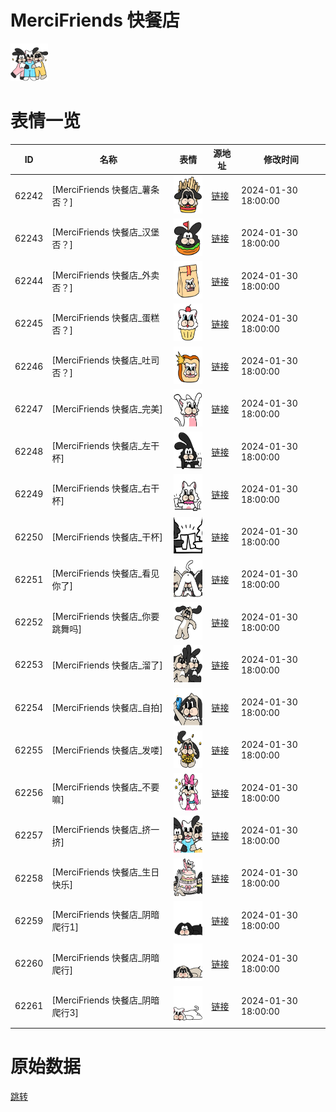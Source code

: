 # MerciFriends 快餐店

<img src="./cover.png" height="60" alt="cover" />

# 表情一览

|ID|名称|表情|源地址|修改时间|
|----|----|----|----|----|
|62242|[MerciFriends 快餐店_薯条否？]|<img src="./pic/062242_%5BMerciFriends 快餐店_薯条否？%5D.png" height="60" alt="薯条否？"/>|[链接](https://i0.hdslb.com/bfs/garb/55c09159824bd873ef35513432ca45d134e10b92.png)|2024-01-30 18:00:00|
|62243|[MerciFriends 快餐店_汉堡否？]|<img src="./pic/062243_%5BMerciFriends 快餐店_汉堡否？%5D.png" height="60" alt="汉堡否？"/>|[链接](https://i0.hdslb.com/bfs/garb/1e2baebf395b88dd75f508431351fb45cfa2564d.png)|2024-01-30 18:00:00|
|62244|[MerciFriends 快餐店_外卖否？]|<img src="./pic/062244_%5BMerciFriends 快餐店_外卖否？%5D.png" height="60" alt="外卖否？"/>|[链接](https://i0.hdslb.com/bfs/garb/6afd9d771331097ab8a3d66298ac23fec395f72c.png)|2024-01-30 18:00:00|
|62245|[MerciFriends 快餐店_蛋糕否？]|<img src="./pic/062245_%5BMerciFriends 快餐店_蛋糕否？%5D.png" height="60" alt="蛋糕否？"/>|[链接](https://i0.hdslb.com/bfs/garb/4837f24516c58da4599f36ede54323bcde943cee.png)|2024-01-30 18:00:00|
|62246|[MerciFriends 快餐店_吐司否？]|<img src="./pic/062246_%5BMerciFriends 快餐店_吐司否？%5D.png" height="60" alt="吐司否？"/>|[链接](https://i0.hdslb.com/bfs/garb/d29000237cb6e0aa40c877032a494bfb5040aa2d.png)|2024-01-30 18:00:00|
|62247|[MerciFriends 快餐店_完美]|<img src="./pic/062247_%5BMerciFriends 快餐店_完美%5D.png" height="60" alt="完美"/>|[链接](https://i0.hdslb.com/bfs/garb/474b5bfb821807c152ec921e722837fb2e648a98.png)|2024-01-30 18:00:00|
|62248|[MerciFriends 快餐店_左干杯]|<img src="./pic/062248_%5BMerciFriends 快餐店_左干杯%5D.png" height="60" alt="左干杯"/>|[链接](https://i0.hdslb.com/bfs/garb/05058f8179ee14ad9c6ac2818e82f7cf5567b2b9.png)|2024-01-30 18:00:00|
|62249|[MerciFriends 快餐店_右干杯]|<img src="./pic/062249_%5BMerciFriends 快餐店_右干杯%5D.png" height="60" alt="右干杯"/>|[链接](https://i0.hdslb.com/bfs/garb/e41d8cb7a4b4ba1c5d577fa692a0ea804a33f1b0.png)|2024-01-30 18:00:00|
|62250|[MerciFriends 快餐店_干杯]|<img src="./pic/062250_%5BMerciFriends 快餐店_干杯%5D.png" height="60" alt="干杯"/>|[链接](https://i0.hdslb.com/bfs/garb/a758f01de780dbdd1fa19291ed0ccf4a4aea0a1c.png)|2024-01-30 18:00:00|
|62251|[MerciFriends 快餐店_看见你了]|<img src="./pic/062251_%5BMerciFriends 快餐店_看见你了%5D.png" height="60" alt="看见你了"/>|[链接](https://i0.hdslb.com/bfs/garb/93dedc3be6bc6f5054fb1dfe149befdc72155728.png)|2024-01-30 18:00:00|
|62252|[MerciFriends 快餐店_你要跳舞吗]|<img src="./pic/062252_%5BMerciFriends 快餐店_你要跳舞吗%5D.png" height="60" alt="你要跳舞吗"/>|[链接](https://i0.hdslb.com/bfs/garb/33bed626c5d92d3712aadf0d6f58b62bb558a026.png)|2024-01-30 18:00:00|
|62253|[MerciFriends 快餐店_溜了]|<img src="./pic/062253_%5BMerciFriends 快餐店_溜了%5D.png" height="60" alt="溜了"/>|[链接](https://i0.hdslb.com/bfs/garb/0b606932a20afa99744a35a347c92e662e6b24c4.png)|2024-01-30 18:00:00|
|62254|[MerciFriends 快餐店_自拍]|<img src="./pic/062254_%5BMerciFriends 快餐店_自拍%5D.png" height="60" alt="自拍"/>|[链接](https://i0.hdslb.com/bfs/garb/d26dc740354d76c94c03131b4ffa07ed234bb0d2.png)|2024-01-30 18:00:00|
|62255|[MerciFriends 快餐店_发喽]|<img src="./pic/062255_%5BMerciFriends 快餐店_发喽%5D.png" height="60" alt="发喽"/>|[链接](https://i0.hdslb.com/bfs/garb/c7f299ec2a198d9a28599ee10ff77dc3d456f02f.png)|2024-01-30 18:00:00|
|62256|[MerciFriends 快餐店_不要嘛]|<img src="./pic/062256_%5BMerciFriends 快餐店_不要嘛%5D.png" height="60" alt="不要嘛"/>|[链接](https://i0.hdslb.com/bfs/garb/53cc923e52d5e8cf70bebe4ece8310fbddf8db11.png)|2024-01-30 18:00:00|
|62257|[MerciFriends 快餐店_挤一挤]|<img src="./pic/062257_%5BMerciFriends 快餐店_挤一挤%5D.png" height="60" alt="挤一挤"/>|[链接](https://i0.hdslb.com/bfs/garb/5be78c9dcb3b5025047d90bea81efb83cb0a0616.png)|2024-01-30 18:00:00|
|62258|[MerciFriends 快餐店_生日快乐]|<img src="./pic/062258_%5BMerciFriends 快餐店_生日快乐%5D.png" height="60" alt="生日快乐"/>|[链接](https://i0.hdslb.com/bfs/garb/938ddda63982d485c549ef702c52326fa0c00e2b.png)|2024-01-30 18:00:00|
|62259|[MerciFriends 快餐店_阴暗爬行1]|<img src="./pic/062259_%5BMerciFriends 快餐店_阴暗爬行1%5D.png" height="60" alt="阴暗爬行1"/>|[链接](https://i0.hdslb.com/bfs/garb/9b543356fdcdb0fbf12ba14062258efc36f2548f.png)|2024-01-30 18:00:00|
|62260|[MerciFriends 快餐店_阴暗爬行]|<img src="./pic/062260_%5BMerciFriends 快餐店_阴暗爬行%5D.png" height="60" alt="阴暗爬行"/>|[链接](https://i0.hdslb.com/bfs/garb/d917e896bf7342276ae2117014cf0373343b4df2.png)|2024-01-30 18:00:00|
|62261|[MerciFriends 快餐店_阴暗爬行3]|<img src="./pic/062261_%5BMerciFriends 快餐店_阴暗爬行3%5D.png" height="60" alt="阴暗爬行3"/>|[链接](https://i0.hdslb.com/bfs/garb/d3cb28471de9ded04ab67f334fa2051ab11bc20e.png)|2024-01-30 18:00:00|

# 原始数据

[跳转](./raw.json)

